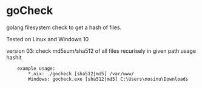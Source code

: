 # goCheck

golang filesystem check to get a hash of files.


Tested on Linux and Windows 10

version 03:
	check md5sum/sha512 of all files recurisely in given path
	usage hashit <path>

		example usage: 
			*.nix: ./gocheck [sha512|md5] /var/www/
			Windows: gocheck.exe [sha512|md5] C:\Users\mosinu\Downloads
